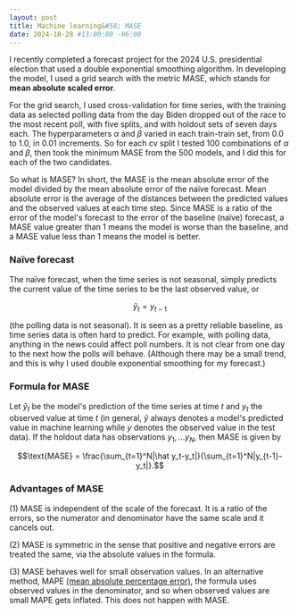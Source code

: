 ```yaml
---
layout: post
title: Machine learning&#58; MASE
date: 2024-10-28 #13:00:00 -06:00
---
```

I recently completed a forecast project for the 2024 U.S. presidential election that used a double exponential smoothing algorithm.  In developing the model, I used a grid search with the metric MASE, which stands for **mean absolute scaled error**.

For the grid search, I used cross-validation for time series, with the training data as selected polling data from the day Biden dropped out of the race to the most recent poll, with five splits, and with holdout sets of seven days each.  The hyperparameters $\alpha$ and $\beta$ varied in each train-train set, from 0.0 to 1.0, in 0.01 increments.  So for each cv split I tested 100 combinations of $\alpha$ and $\beta$, then took the minimum MASE from the 500 models, and I did this for each of the two candidates.

So what is MASE?  In short, the MASE is the mean absolute error of the model divided by the mean absolute error of the na&iuml;ve forecast.  Mean absolute error is the average of the distances between the predicted values and the observed values at each time step.  Since MASE is a ratio of the error of the model's forecast to the error of the baseline (na&iuml;ve) forecast, a MASE value greater than $1$ means the model is worse than the baseline, and a MASE value less than $1$ means the model is better.   

### Na&iuml;ve forecast

The na&iuml;ve forecast, when the time series is not seasonal, simply predicts the current value of the time series to be the last observed value, or

$$\hat y_t = y_{t-1}$$

(the polling data is not seasonal).  It is seen as a pretty reliable baseline, as time series data is often hard to predict.  For example, with polling data, anything in the news could affect poll numbers.  It is not clear from one day to the next how the polls will behave.  (Although there may be a small trend, and this is why I used double exponential smoothing for my forecast.)

### Formula for MASE

Let $\hat y_t$ be the model's prediction of the time series at time $t$ and $y_t$ the observed value at time $t$ (in general, $\hat y$ always denotes a model's predicted value in machine learning while $y$ denotes the observed value in the test data).  If the holdout data has observations $y_1,\dots y_N$, then MASE is given by 

$$\text{MASE} = \frac{\sum_{t=1}^N|\hat y_t-y_t|}{\sum_{t=1}^N|y_{t-1}-y_t|}.$$

### Advantages of MASE

(1) MASE is independent of the scale of the forecast.  It is a ratio of the errors, so the numerator and denominator have the same scale and it cancels out.

(2) MASE is symmetric in the sense that positive and negative errors are treated the same, via the absolute values in the formula.

(3) MASE behaves well for small observation values.  In an alternative method, MAPE [(mean absolute percentage error)](https://en.wikipedia.org/wiki/Mean_absolute_percentage_error), the formula uses observed values in the denominator, and so when observed values are small MAPE gets inflated.  This does not happen with MASE.



